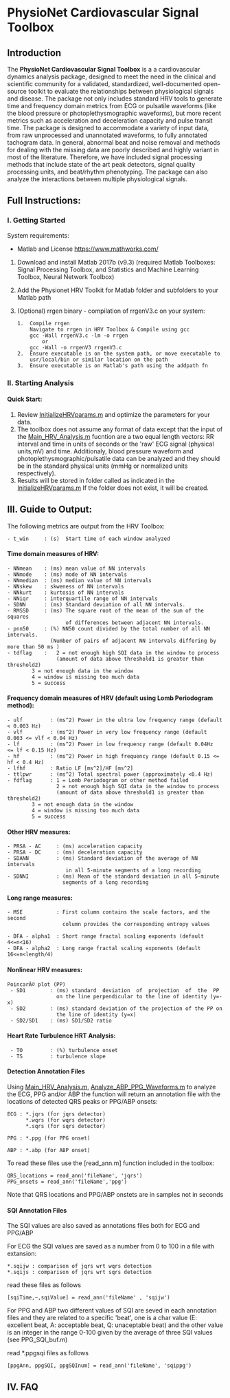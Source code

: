 # PhysioNet Cardiovascular Signal Toolbox
## Introduction
The **PhysioNet Cardiovascular Signal Toolbox** is a a cardiovascular dynamics analysis package, designed 
to meet the need in the clinical and scientific community for a validated, 
standardized, well-documented open-source toolkit to evaluate the 
relationships between physiological signals and disease. The package not 
only includes standard HRV tools to generate time and frequency domain 
metrics from ECG or pulsatile waveforms (like the blood pressure or 
photoplethysmographic waveforms), but more recent metrics such as 
acceleration and deceleration capacity and pulse transit time. The package
is designed to accommodate a variety of input data, from raw unprocessed 
and unannotated waveforms, to fully annotated tachogram data. In general, 
abnormal beat and noise removal and methods for dealing with the missing 
data are poorly described and highly variant in most of the literature. 
Therefore, we have included signal processing methods that include state 
of the art peak detectors, signal quality processing units, and beat/rhythm 
phenotyping. The package can also analyze the interactions between 
multiple physiological signals.

## Full Instructions: 

### I. Getting Started
System requirements:

- Matlab and License    https://www.mathworks.com/

1)  Download and install Matlab 2017b (v9.3) (required Matlab Toolboxes: 
    Signal Processing Toolbox, and Statistics and Machine Learning Toolbox, 
    Neural Network Toolbox)

2)  Add the Physionet HRV Toolkit for Matlab folder and subfolders to your
    Matlab path

3)  (Optional) rrgen binary - compilation of rrgenV3.c on your system:

        1.  Compile rrgen
            Navigate to rrgen in HRV Toolbox & Compile using gcc
            gcc -Wall rrgenV3.c -lm -o rrgen
                or
            gcc -Wall -o rrgenV3 rrgenV3.c 
        2.  Ensure executable is on the system path, or move executable to
            usr/local/bin or similar location on the path
        3.  Ensure executable is on Matlab's path using the addpath fn

### II. Starting Analysis

#### Quick Start: 
1)  Review [InitializeHRVparams.m](https://github.com/cliffordlab/PhysioNet-Cardiovascular-Signal-Toolbox/blob/master/InitializeHRVparams.m) and optimize the parameters for your 
    data. 
2)  The toolbox does not assume any format of data except that the input 
    of the [Main_HRV_Analysis.m](https://github.com/cliffordlab/PhysioNet-Cardiovascular-Signal-Toolbox/blob/master/Main_HRV_Analysis.m) fucntion are a two equal length vectors: RR interval
    and time in units of seconds or the 'raw' ECG signal (physical units,mV) 
    and time. 
    Additionaly, blood pressure waveform and photoplethysmographic/pulsatile
    data can be analyzed and they should be in the standard physical units 
    (mmHg or normalized units respectively). 
3)  Results will be stored in folder called as indicated in the [InitializeHRVparams.m](https://github.com/cliffordlab/PhysioNet-Cardiovascular-Signal-Toolbox/blob/master/InitializeHRVparams.m)
    If the folder does not exist, it will be created.

## III. Guide to Output:
The following metrics are output from the HRV Toolbox:

    - t_win     : (s)  Start time of each window analyzed

#### Time domain measures of HRV:

	- NNmean    : (ms) mean value of NN intervals
	- NNmode    : (ms) mode of NN intervals
	- NNmedian  : (ms) median value of NN intervals
	- NNskew    : skweness of NN intervals
	- NNkurt    : kurtosis of NN intervals
	- NNiqr     : interquartile range of NN intervals
	- SDNN      : (ms) Standard deviation of all NN intervals.
	- RMSSD     : (ms) The square root of the mean of the sum of the squares 
                       of differences between adjacent NN intervals.
	- pnn50     : (%) NN50 count divided by the total number of all NN intervals.
                  (Number of pairs of adjacent NN intervals differing by more than 50 ms )
	- tdflag    :   2 = not enough high SQI data in the window to process
                	(amount of data above threshold1 is greater than threshold2)
			3 = not enough data in the window 
			4 = window is missing too much data
			5 = success

#### Frequency domain measures of HRV (default using Lomb Periodogram method):

	- ulf         : (ms^2) Power in the ultra low frequency range (default < 0.003 Hz)
	- vlf         : (ms^2) Power in very low frequency range (default 0.003 <= vlf < 0.04 Hz)
	- lf          : (ms^2) Power in low frequency range (default 0.04Hz  <= lf < 0.15 Hz)
	- hf          : (ms^2) Power in high frequency range (default 0.15 <= hf < 0.4 Hz)
	- lfhf        : Ratio LF [ms^2]/HF [ms^2]
	- ttlpwr      : (ms^2) Total spectral power (approximately <0.4 Hz)
	- fdflag      : 1 = Lomb Periodogram or other method failed
	                2 = not enough high SQI data in the window to process
                	(amount of data above threshold1 is greater than threshold2)
			3 = not enough data in the window
			4 = window is missing too much data
			5 = success

#### Other HRV measures: 
    
    - PRSA - AC     : (ms) acceleration capacity
    - PRSA - DC     : (ms) deceleration capacity
    - SDANN         : (ms) Standard deviation of the average of NN intervals 
                       in all 5-minute segments of a long recording
    - SDNNI         : (ms) Mean of the standard deviation in all 5-minute 
                      segments of a long recording

#### Long range measures:
    
    - MSE           : First column contains the scale factors, and the second 
                      column provides the corresponding entropy values
     
    - DFA - alpha1  : Short range fractal scaling exponents (default 4<=n<16)
    - DFA - alpha2  : Long range fractal scaling exponents (default 16<=n<length/4)

#### Nonlinear HRV measures: 

    PoincarÃ© plot (PP)
     - SD1        : (ms) standard  deviation  of  projection  of  the  PP    
                    on the line perpendicular to the line of identity (y=-x)
     - SD2        : (ms) standard deviation of the projection of the PP on 
                    the line of identity (y=x)
     - SD2/SD1    : (ms) SD1/SD2 ratio

#### Heart Rate Turbulence HRT Analysis:

     - TO         : (%) turbulence onset
     - TS         : turbulence slope    

#### Detection Annotation Files 

Using [Main_HRV_Analysis.m](https://github.com/cliffordlab/PhysioNet-Cardiovascular-Signal-Toolbox/blob/master/Main_HRV_Analysis.m), [Analyze_ABP_PPG_Waveforms.m](https://github.com/cliffordlab/PhysioNet-Cardiovascular-Signal-Toolbox/blob/master/Tools/Analyze_ABP_PPG_Waveforms.m) to analyze the ECG, PPG and/or ABP the function 
will return an annotation file with the locations of detected QRS peaks or PPG/ABP onsets:

    ECG : *.jqrs (for jqrs detector)
          *.wqrs (for wqrs detector)
          *.sqrs (for sqrs detector)

    PPG : *.ppg (for PPG onset)

    ABP : *.abp (for ABP onset)

To read these files use the [read_ann.m] function included in the toolbox:

    QRS_locations = read_ann('fileName', 'jqrs')
    PPG_onsets = read_ann('fileName','ppg') 

Note that QRS locations and PPG/ABP onstets are in samples not in seconds

#### SQI Annotation Files

The SQI values are also saved as annotations files both for ECG and PPG/ABP

For ECG the SQI values are saved as a number from 0 to 100 in a file with extansion:

    *.sqijw : comparison of jqrs wrt wqrs detection
    *.sqijs : comparison of jqrs wrt sqrs detection

read these files as follows

    [sqiTime,~,sqiValue] = read_ann('fileName' , 'sqijw')

For PPG and ABP two different values of SQI are seved in each annotation files
and they are related to a specific 'beat', one is a char value (E: excellent 
beat, A: acceptable beat, Q: unaceptable beat) and the other value is an integer 
in the range 0-100 given by the average of three SQI values (see PPG_SQI_buf.m)

read *.ppgsqi files as follows 

    [ppgAnn, ppgSQI, ppgSQInum] = read_ann('fileName', 'sqippg')
  

## IV. FAQ

